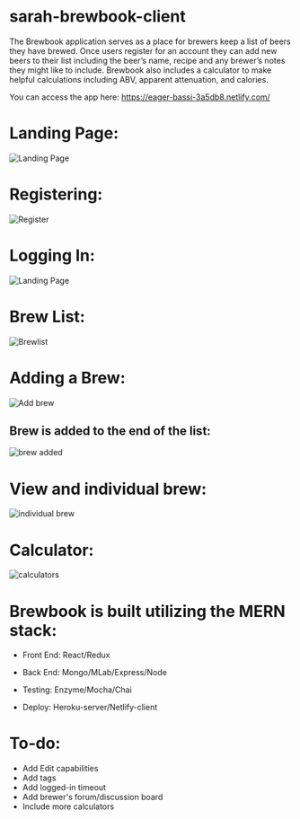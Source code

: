 # sarah-brewbook-client

The Brewbook application serves as a place for brewers keep a list of beers they have brewed. Once users register for an account they can add new beers to their list including the beer’s name, recipe and any brewer’s notes they might like to include. Brewbook also includes a calculator to make helpful calculations including ABV, apparent attenuation, and calories.

You can access the app here: https://eager-bassi-3a5db8.netlify.com/


# Landing Page: 

![Landing Page](https://github.com/thinkful-ei19/sarah-brewbook-client/blob/master/screenshots/landing_page.PNG)

# Registering:

![Register](https://github.com/thinkful-ei19/sarah-brewbook-client/blob/master/screenshots/register.PNG)

# Logging In:

![Landing Page](https://github.com/thinkful-ei19/sarah-brewbook-client/blob/master/screenshots/landing_page.PNG)

# Brew List:
![Brewlist](https://github.com/thinkful-ei19/sarah-brewbook-client/blob/master/screenshots/brewlist.PNG)

# Adding a Brew:

![Add brew](https://github.com/thinkful-ei19/sarah-brewbook-client/blob/master/screenshots/add_brew.PNG)

## Brew is added to the end of the list:
![brew added](https://github.com/thinkful-ei19/sarah-brewbook-client/blob/master/screenshots/brew_added.PNG)

# View and individual brew: 
![individual brew](https://github.com/thinkful-ei19/sarah-brewbook-client/blob/master/screenshots/view_individual_brew.PNG)

# Calculator:

![calculators](https://github.com/thinkful-ei19/sarah-brewbook-client/blob/master/screenshots/calculator.PNG)


# Brewbook is built utilizing the MERN stack: 

* Front End: React/Redux

* Back End: Mongo/MLab/Express/Node

* Testing: Enzyme/Mocha/Chai

* Deploy: Heroku-server/Netlify-client

# To-do:
* Add Edit capabilities
* Add tags
* Add logged-in timeout
* Add brewer's forum/discussion board
* Include more calculators
